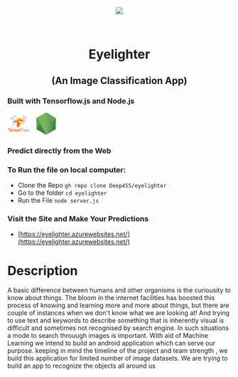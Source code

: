 <p align="center"><img src="./static/favicon.ico"></p>

<br>

<h1 align="center">Eyelighter</h1>

<h2 align="center">(An Image Classification App)</h2>

### Built with Tensorflow.js and Node.js

<code><img height="50" src="https://raw.githubusercontent.com/github/explore/5c058a388828bb5fde0bcafd4bc867b5bb3f26f3/topics/tensorflow/tensorflow.png"></code>&nbsp;&nbsp;
<code><img height="50" src="https://raw.githubusercontent.com/github/explore/5c058a388828bb5fde0bcafd4bc867b5bb3f26f3/topics/nodejs/nodejs.png"></code>&nbsp;&nbsp;

### Predict directly from the Web

### To Run the file on local computer: 
  - Clone the Repo ```gh repo clone Deep455/eyelighter```
  - Go to the folder ```cd eyelighter```
  - Run the File ```node server.js```
  
### Visit the Site and Make Your Predictions

- [https://eyelighter.azurewebsites.net/](https://eyelighter.azurewebsites.net/)

# Description
A basic difference between humans and other organisms is the curiousity to know about things. The bloom in the internet facilities has boosted this process of knowing and learning more and more about things, but there are couple of instances when we don't know what we are looking at! And trying to use text and keywords to describe something that is inherently visual is difficult and sometimes not recognised by search engine. In such situations a mode to search throuugh images is important. With aid of Machine Learning we intend to build an android application which can serve our purpose. keeping in mind the timeline of the project and team strength , we build this application for limited number of image datasets. We are trying to build an app to recognize the objects all around us
